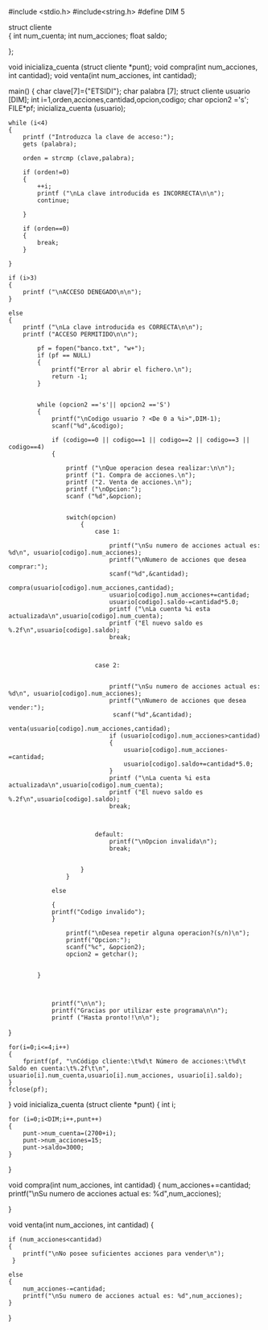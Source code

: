 
#include <stdio.h>
#include<string.h>
#define DIM 5


struct cliente  
{ 
	int num_cuenta; 
	int num_acciones; 
	float saldo;

};

void inicializa_cuenta (struct cliente *punt);
void compra(int num_acciones, int cantidad); 
void venta(int num_acciones, int cantidad);


main()
{
	char clave[7]={"ETSIDI"};
	char palabra [7];
	struct cliente usuario [DIM];
	int i=1,orden,acciones,cantidad,opcion,codigo;
	char opcion2 ='s';
	FILE*pf;
	inicializa_cuenta (usuario);
	
	
	
	while (i<4)
	{
		printf ("Introduzca la clave de acceso:");
		gets (palabra);
		
		orden = strcmp (clave,palabra);
		
		if (orden!=0)
		{
			++i;
			printf ("\nLa clave introducida es INCORRECTA\n\n");
			continue;
			
		}
		
		if (orden==0)
		{
			break;
		}
		
	}

	if (i>3)
	{
		printf ("\nACCESO DENEGADO\n\n");		
	}
	
	else
	{
		printf ("\nLa clave introducida es CORRECTA\n\n");
		printf ("ACCESO PERMITIDO\n\n");
		
			pf = fopen("banco.txt", "w+"); 
			if (pf == NULL) 
			{ 	
				printf("Error al abrir el fichero.\n"); 
				return -1;
			}
			
				
			while (opcion2 =='s'|| opcion2 =='S')
			{
				printf("\nCodigo usuario ? <De 0 a %i>",DIM-1);
				scanf("%d",&codigo);
				
				if (codigo==0 || codigo==1 || codigo==2 || codigo==3 || codigo==4)
				{
				
					printf ("\nQue operacion desea realizar:\n\n");
					printf ("1. Compra de acciones.\n");
				  	printf ("2. Venta de acciones.\n");
				   	printf ("\nOpcion:");
				  	scanf ("%d",&opcion);
				  
					
					switch(opcion)
					  	{
					    	case 1:
					    			
					            printf("\nSu numero de acciones actual es: %d\n", usuario[codigo].num_acciones);
					            printf("\nNumero de acciones que desea comprar:");
					            scanf("%d",&cantidad);
					            compra(usuario[codigo].num_acciones,cantidad);
					            usuario[codigo].num_acciones+=cantidad; 
					            usuario[codigo].saldo-=cantidad*5.0;
					            printf ("\nLa cuenta %i esta actualizada\n",usuario[codigo].num_cuenta);
					            printf ("El nuevo saldo es %.2f\n",usuario[codigo].saldo);
					            break;
					        	
					
					    
					    	case 2:
					    		
					    	
					            printf("\nSu numero de acciones actual es: %d\n", usuario[codigo].num_acciones);
					            printf("\nNumero de acciones que desea vender:");
					             scanf("%d",&cantidad);
					            venta(usuario[codigo].num_acciones,cantidad);
					            if (usuario[codigo].num_acciones>cantidad) 
								{
									usuario[codigo].num_acciones-=cantidad; 
									usuario[codigo].saldo+=cantidad*5.0;
								}
					            printf ("\nLa cuenta %i esta actualizada\n",usuario[codigo].num_cuenta);
					            printf ("El nuevo saldo es %.2f\n",usuario[codigo].saldo);
					            break;
					        	
					       		
					            
					    	default:
					            printf("\nOpcion invalida\n");
					            break;
					
				    	
						}
					}
					
				else 
				
				{
				printf("Codigo invalido");	
				}
				
					printf("\nDesea repetir alguna operacion?(s/n)\n");
					printf("Opcion:");
					scanf("%c", &opcion2);
					opcion2 = getchar();
				
				
			}
			    
					
			
				printf("\n\n");
				printf("Gracias por utilizar este programa\n\n");
				printf ("Hasta pronto!!\n\n");
						
			

 }
	
	
	for(i=0;i<=4;i++)	
	{
		fprintf(pf, "\nCódigo cliente:\t%d\t Número de acciones:\t%d\t Saldo en cuenta:\t%.2f\t\n", usuario[i].num_cuenta,usuario[i].num_acciones, usuario[i].saldo);
	}
	fclose(pf); 
	
}
void inicializa_cuenta (struct cliente *punt) 
{ 
	int i;

	for (i=0;i<DIM;i++,punt++)
	{
		punt->num_cuenta=(2700+i);
		punt->num_acciones=15;
		punt->saldo=3000;
	}
}

void compra(int num_acciones, int cantidad) 
{ 
	num_acciones+=cantidad; 
	printf("\nSu numero de acciones actual es: %d",num_acciones);
	
}

void venta(int num_acciones, int cantidad) 
{ 
	
	if (num_acciones<cantidad)
	{
	 	printf("\nNo posee suficientes acciones para vender\n"); 
	 }
	
	else 
	{
		num_acciones-=cantidad; 
		printf("\nSu numero de acciones actual es: %d",num_acciones); 
	}
}
